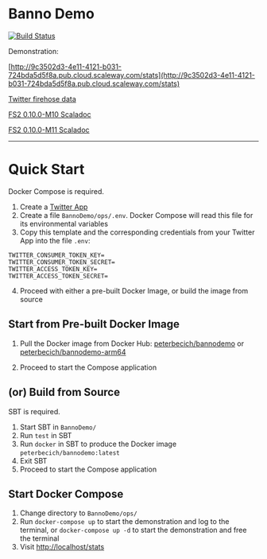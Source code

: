 # Banno Demo

[![Build Status](https://travis-ci.org/peterbecich/BannoDemo.svg?branch=master)](https://travis-ci.org/peterbecich/BannoDemo)

Demonstration:

[http://9c3502d3-4e11-4121-b031-724bda5d5f8a.pub.cloud.scaleway.com/stats](http://9c3502d3-4e11-4121-b031-724bda5d5f8a.pub.cloud.scaleway.com/stats)

[Twitter firehose data](https://developer.twitter.com/en/docs/tweets/sample-realtime/overview/GET_statuse_sample)


[FS2 0.10.0-M10 Scaladoc](https://oss.sonatype.org/service/local/repositories/releases/archive/co/fs2/fs2-core_2.12/0.10.0-M10/fs2-core_2.12-0.10.0-M10-javadoc.jar/!/fs2/index.html)

[FS2 0.10.0-M11 Scaladoc](https://oss.sonatype.org/service/local/repositories/releases/archive/co/fs2/fs2-core_2.12/0.10.0-M11/fs2-core_2.12-0.10.0-M11-javadoc.jar/!/fs2/index.html)


------------
# Quick Start

Docker Compose is required.

1. Create a [Twitter App](https://apps.twitter.com/)
1. Create a file `BannoDemo/ops/.env`.  Docker Compose will read this file for its environmental variables
1. Copy this template and the corresponding credentials from your Twitter App into the file `.env`:

```
TWITTER_CONSUMER_TOKEN_KEY=
TWITTER_CONSUMER_TOKEN_SECRET=
TWITTER_ACCESS_TOKEN_KEY=
TWITTER_ACCESS_TOKEN_SECRET=
```
4. Proceed with either a pre-built Docker Image, or build the image from source

## Start from Pre-built Docker Image

1. Pull the Docker image from Docker Hub: 
   [peterbecich/bannodemo](https://hub.docker.com/r/peterbecich/bannodemo/) or [peterbecich/bannodemo-arm64](https://hub.docker.com/r/peterbecich/bannodemo-arm64/)
   
1. Proceed to start the Compose application


## (or) Build from Source

SBT is required.

1. Start SBT in `BannoDemo/`
1. Run `test` in SBT
1. Run `docker` in SBT to produce the Docker image `peterbecich/bannodemo:latest`
1. Exit SBT
1. Proceed to start the Compose application

## Start Docker Compose

1. Change directory to `BannoDemo/ops/`
1. Run `docker-compose up` to start the demonstration and log to the terminal, or `docker-compose up -d` to start the demonstration and free the terminal
1. Visit [http://localhost/stats](http://localhost/stats)
